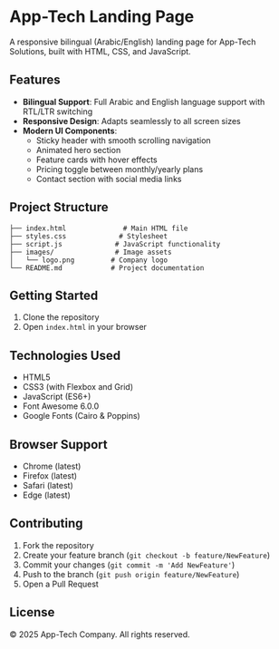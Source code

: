 # App-Tech Landing Page

A responsive bilingual (Arabic/English) landing page for App-Tech Solutions, built with HTML, CSS, and JavaScript.

## Features

- **Bilingual Support**: Full Arabic and English language support with RTL/LTR switching
- **Responsive Design**: Adapts seamlessly to all screen sizes
- **Modern UI Components**:
  - Sticky header with smooth scrolling navigation
  - Animated hero section
  - Feature cards with hover effects
  - Pricing toggle between monthly/yearly plans
  - Contact section with social media links

## Project Structure

```
├── index.html              # Main HTML file
├── styles.css             # Stylesheet
├── script.js             # JavaScript functionality
├── images/               # Image assets
│   └── logo.png         # Company logo
└── README.md            # Project documentation
```

## Getting Started

1. Clone the repository
2. Open `index.html` in your browser

## Technologies Used

- HTML5
- CSS3 (with Flexbox and Grid)
- JavaScript (ES6+)
- Font Awesome 6.0.0
- Google Fonts (Cairo & Poppins)

## Browser Support

- Chrome (latest)
- Firefox (latest)
- Safari (latest)
- Edge (latest)

## Contributing

1. Fork the repository
2. Create your feature branch (`git checkout -b feature/NewFeature`)
3. Commit your changes (`git commit -m 'Add NewFeature'`)
4. Push to the branch (`git push origin feature/NewFeature`)
5. Open a Pull Request

## License

© 2025 App-Tech Company. All rights reserved.
